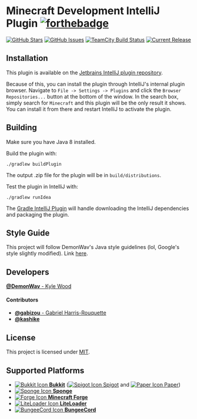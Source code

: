 Minecraft Development IntelliJ Plugin [![forthebadge](http://forthebadge.com/images/badges/made-with-crayons.svg)](http://forthebadge.com)
==========================================================================================================================================
[![GitHub Stars](https://img.shields.io/github/stars/DemonWav/MinecraftDevIntelliJ.svg)](https://github.com/DemonWav/MinecraftDevIntelliJ/stargazers) [![GitHub Issues](https://img.shields.io/github/issues/DemonWav/MinecraftDevIntelliJ.svg)](https://github.com/DemonWav/MinecraftDevIntelliJ/issues) [![TeamCity Build Status](https://img.shields.io/teamcity/http/ci.demonwav.com/s/MinecraftDevIntelliJ_Build.svg)](https://ci.demonwav.com/viewType.html?buildTypeId=MinecraftDevIntelliJ_Build) [![Current Release](https://img.shields.io/badge/release-alpha--0.1.8-lightgrey.svg)](https://plugins.jetbrains.com/plugin/8327)

Installation
------------

This plugin is available on the [Jetbrains IntelliJ plugin repository](https://plugins.jetbrains.com/plugin/8327).

Because of this, you can install the plugin through IntelliJ's internal plugin browser. Navigate to
`File -> Settings -> Plugins` and click the `Browser Repositories...` button at the bottom of the window. In the search
box, simply search for `Minecraft` and this plugin will be the only result it shows. You can install it from there and
restart IntelliJ to activate the plugin.

Building
--------

Make sure you have Java 8 installed.

Build the plugin with:

`./gradlew buildPlugin`

The output .zip file for the plugin will be in `build/distributions`.

Test the plugin in IntelliJ with:

`./gradlew runIdea`

The [Gradle IntelliJ Plugin](https://github.com/JetBrains/gradle-intellij-plugin)
will handle downloading the IntelliJ dependencies and packaging the
plugin.

Style Guide
-----------

This project will follow DemonWav's Java style guidelines (lol, Google's
style slightly modified). Link [here](http://www.demonwav.com/style).

Developers
----------

[**@DemonWav** - Kyle Wood](https://github.com/DemonWav)

#### **Contributors**

- [**@gabizou** - Gabriel Harris-Rouquette](https://github.com/gabizou)
- [**@kashike**](https://github.com/kashike)

License
-------

This project is licensed under [MIT](license.txt).

Supported Platforms
-------------------

- [![Bukkit Icon](https://github.com/DemonWav/MinecraftDevIntelliJ/raw/master/src/main/resources/assets/platform/icons/Bukkit.png) **Bukkit**](https://hub.spigotmc.org/stash/projects/SPIGOT/repos/bukkit/browse) ([![Spigot Icon](https://github.com/DemonWav/MinecraftDevIntelliJ/raw/master/src/main/resources/assets/platform/icons/Spigot.png) Spigot](https://spigotmc.org/) and [![Paper Icon](https://github.com/DemonWav/MinecraftDevIntelliJ/raw/master/src/main/resources/assets/platform/icons/Paper.png) Paper](https://paper.emc.gs))
- [![Sponge Icon](https://github.com/DemonWav/MinecraftDevIntelliJ/raw/master/src/main/resources/assets/platform/icons/Sponge.png) **Sponge**](https://www.spongepowered.org/)
- [![Forge Icon](https://github.com/DemonWav/MinecraftDevIntelliJ/raw/master/src/main/resources/assets/platform/icons/Forge.png) **Minecraft Forge**](http://minecraftforge.net/forum)
- [![LiteLoader Icon](https://github.com/DemonWav/MinecraftDevIntelliJ/raw/master/src/main/resources/assets/platform/icons/LiteLoader.png) **LiteLoader**](http://www.liteloader.com/)
- [![BungeeCord Icon](https://github.com/DemonWav/MinecraftDevIntelliJ/raw/master/src/main/resources/assets/platform/icons/BungeeCord.png) **BungeeCord**](https://www.spigotmc.org/wiki/bungeecord/)
